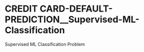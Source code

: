# CREDIT CARD-DEFAULT-PREDICTION__Supervised-ML-Classification
Supervised ML Classification Problem
